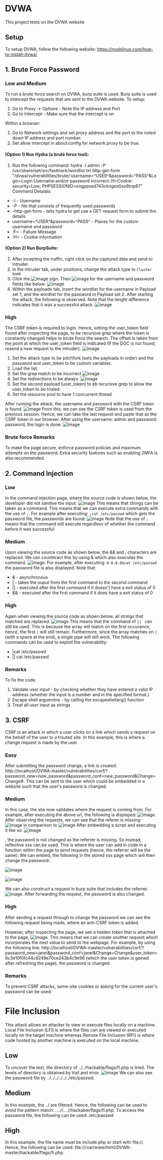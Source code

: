 # DVWA
This project tests on the DVWA website 

## Setup
To setup DVWA, follow the following website:
https://nooblinux.com/how-to-install-dvwa/

## 1. Brute Force Password
### Low and Medium
To run a brute force search on DVWA, burp suite is used. Burp suite is used to intercept the requests that are sent to the DVWA website. 
To setup:
1. Go to Proxy -> Options - Note the IP address and Port
2. Go to Intercept - Make sure that the intercept is on

Within a browser: 
1. Go to Network settings and set proxy address and the port to the noted down IP address and port number.
2. Set allow intercept in about:config for network.proxy to be true.


#### (Option 1) Run Hydra (a brute force tool):
1. Run the following command: hydra <DVWA Ip address> -l admin -P /usr/share/set/src/fasttrack/wordlist.txt http-get-form "/dvwa/vulnerabilities/brute/:username=^USER^&password=^PASS^&Login=Login:Username and/or password incorrect.:H=Cookie: security=Low; PHPSESSIONID=eogppved743ckngeo0so6tnp87"
 Command Detaials:
 * -l - Username
 * -P - file that consists of frequently used passwords 
 * -http-get-form - tells hydra to get use a GET request form to submit the details
 * username=^USER^&password=^PASS^ - Places for the custom username and password
 * :F= - Faliure Message
 * :H= - Cookie information

 #### (Option 2) Run BurpSuite:
 1. After incepting the traffic, right click on the captured data and send to intruder
 2. In the intruder tab, under positions, change the attack type to ```Cluster bomb```
 3. Click the ![image](https://user-images.githubusercontent.com/39514108/145332448-36683182-a233-4ef9-8259-817eccc8e886.png) sign. Then ![image](https://user-images.githubusercontent.com/39514108/145332475-ff1a7c9a-006d-42e6-b12e-3fc8fff25015.png) for the username and password fields like below:
 ![image](https://user-images.githubusercontent.com/39514108/145332493-f3066fb7-64ea-4b59-ad9b-6517067aab38.png)
4. Within the payloads tab, insert the wordlist for the username in Payload set 1, and the wordlist for the password in Payload set 2. After starting the attack, the following is observed. Note that the lenght difference indicates that it was a successful attack. 
 ![image](https://user-images.githubusercontent.com/39514108/145332329-9ce1c01a-833d-426a-a5bb-de345bc01050.png)
 
 ### High
 
 The CSRF token is required to login. Hence, setting the user_token field found after inspecting the page, to be recursive grep where the token is constantly changed helps to brute force the search. The offset is taken from the point at which the user_token field is indicated (If the DOC is not found, resend a new request to the intruder).
![image](https://user-images.githubusercontent.com/39514108/145777006-d7a501ad-be0b-4df7-9f77-3e8a53da1151.png)
 1. Set the attack type to be pitchfork (sets the payloads in order) and the password and user_token to be custom variables.
 2. Load the list.
 3. Set the grep match to be incorrect ![image](https://user-images.githubusercontent.com/39514108/145777551-b2c72985-24a0-4551-ab1c-ed8f75e88067.png)
 4. Set the redirections to be always. ![image](https://user-images.githubusercontent.com/39514108/145777626-39f44f9c-23b5-43de-98a1-1fac22bff62c.png)
 5. Set the second payload (user_token) to eb recursive grep to allow the user_token to be trialed.
 6. Set the resource pool to have 1 concurrent thread
 
 After running the attack, the username and password with the CSRF token is found. 
 ![image](https://user-images.githubusercontent.com/39514108/145777913-2cd3c865-e74f-48b0-b08b-a675e03b0231.png)
 From this, we can see the CSRF token is used from the previous session. Hence, we can take the last request and paste that as the CSRF token in our browser. After using the username: admin and password: password, the login is done:
 ![image](https://user-images.githubusercontent.com/39514108/145778633-52922bd6-f8ee-4e7b-bdaa-041da66ab331.png)
 
 ### Brute force Remarks
 
 To make the page secure, enforce password policies and maximum attempts on the password. Extra security features such as enabling 2MFA is also recommended.

## 2. Command Injection
### Low
 In the command injection page, where the source code is shown below, the developer did not sanitise the input. 
![image](https://user-images.githubusercontent.com/39514108/145917705-140a128a-10da-4c18-b483-dfd2a56a1376.png)
This means that strings can be taken as a command. This means that we can execute extra commands with the use of ```;```. For example after executing: ```;cat /etc/passwd``` which gets the password file, the passwords are found:
 ![image](https://user-images.githubusercontent.com/39514108/145918303-eac42787-9451-416f-a1e4-4b8a1764a576.png)
Note that the use of ```;``` means that the command will execute regardless of whether the command before it was successful.
 
 ### Medium
 Upon viewing the source code as shown below, the && and ; characters are replaced. We can counteract this by using & which also executes the command.
 ![image](https://user-images.githubusercontent.com/39514108/145918619-c2c76272-1d9b-4ea0-b17a-f807c9734a4e.png). For example, after executing: ```8.8.8.8&cat /etc/passwd``` the password file is also displayed. Note that:
 * & - asynchronous 
 * | - takes the ouput from the first command to the second command
 * || - executed after the first command if it doesn't have a exit status of 0
 * && - executed after the first command if it does have a exit status of 0

### High
 Again when viewing the source code as shown below, all strings that matched are replaced. 
 ![image](https://user-images.githubusercontent.com/39514108/145919178-edd5a0df-67fc-4640-89c2-695f7be2979e.png)
This means that the command of ```|| ``` can still be used. This is because the array will match on the first occurance, hence, the first ```|``` will still remain. Furthermore, since the array matches on ```| ``` (with a space at the end), a single pipe will still work. The following commands can be used to exploit the vulnerability:
 * |cat /etc/passwd
 * || cat /etc/passwd
 
 ### Remarks
 To fix the code:
 1. Validate user input - by checking whether they have entered a valid IP address (whether the input is a number and in the specified format.)
 2. Escape shell arguemtns - by calling the escapeshellarg() function
 3. Treat all user input as strings 
 
## 3. CSRF
 CSRF is an attack in which a user clicks on a link which sends a request on the behalf of the user to a trsuted site. In this example, this is where a change request is made by the user.
 
 ### Easy
 After submitting the password change, a link is created: http://localhost/DVWA-master/vulnerabilities/csrf/?password_new=new_password&password_conf=new_password&Change=Change#. This can be sent to the user which could be embedded in a website such that the user's password is changed. 
 
 ### Medium
 In this case, the site now validates where the request is coming from. For example, after executing the above url, the following is displayed:
 ![image](https://user-images.githubusercontent.com/39514108/146326082-8fb358aa-1005-40f2-903d-50122e0b88bb.png). After observing the requests, we can see that the referer is missing:
  ![image](https://user-images.githubusercontent.com/39514108/146326273-8cfbbd02-d337-401d-baa7-fe270ec598c5.png) 
 in comparison to ![image](https://user-images.githubusercontent.com/39514108/146326420-63f7d94e-0d00-4712-8e63-772d3e5252b3.png)
After embedding a script and executing it like so: ![image](https://user-images.githubusercontent.com/39514108/146328932-569c99a4-5882-4745-b687-da9282c8fb07.png)
 
, the password is not changed as the referrer is missing. So instead, reflective xss can be used. This is where the user can add in code in a function within the page to send requests (hence, the referrer will be the same). We can embed, the following in the stored xss page which will then change the password:
 
![image](https://user-images.githubusercontent.com/39514108/146330227-00b5b314-16aa-4b32-b13c-293ca730e31c.png)
 
 ![image](https://user-images.githubusercontent.com/39514108/146330296-a6ee5050-aadf-46e7-b1ca-5c79bf52ff8e.png)
 
We can also construct a request in burp suite that includes the referrer. 
 ![image](https://user-images.githubusercontent.com/39514108/146330940-ad126570-6773-45fb-ab2a-e14171451a40.png). After forwarding the request, the password is also changed.
 
 ### High
 After sending a request through to change the password we can see the following request being made, where an anti-CSRF token is added. 
 
 However, after inspecting the page, we see a hidden token that is attached to the page, ![image](https://user-images.githubusercontent.com/39514108/146333155-6acea507-a33e-4cdd-88ed-522c7cd9ffd4.png). 
 This means that we can create another request which incorporates the next value to send to the webpage. For example, by using the following link:
 http://localhost/DVWA-master/vulnerabilities/csrf/?password_new=janel&password_conf=janel&Change=Change&user_token=6c3e10f0fc44c8249e70ce243b4c9e96 (which the user token is gained after refreshing the page), the password is changed.
 
 ### Remarks
 
 To prevent CSRF attacks, same-site cookies or asking for the current user's password can be used. 

 # File Inclusion
 
 This attack allows an attacker to view or execute files locally on a machine. Local File Inclusion (LFI) is where the files can are viewed or executed locally on the target machine whereas Remote File Inclusion (RFI) is where code hosted by another machine is executed on the local machine.
 
 ## Low
 
 To uncover the text, the directory of ../../hackable/flags/fi.php is tried. The levels of directory is obtained by trail and error.
 ![image](https://user-images.githubusercontent.com/39514108/149444263-03827bfa-9e64-4f05-9763-30e8a088c9e6.png)
 We can also see the password file by ../../../../../../etc/passwd.
 
 ## Medium
 
 In this example, the ../ are filtered. Hence, the following can be used to avoid the pattern match: ....//....//hackable/flags/fi.php. To access the password file, the following can be used: /etc/passwd
 
 ## High
 
In this example, the file name must be include.php or start with file://. Hence, the following can be used: file:///var/www/html/DVWA-master/hackable/flags/fi.php. 

